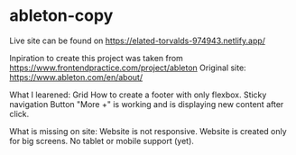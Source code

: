 # ableton-copy
Live site can be found on 
https://elated-torvalds-974943.netlify.app/

Inpiration to create this project was taken from https://www.frontendpractice.com/project/ableton
Original site: https://www.ableton.com/en/about/

What I learened:
Grid
How to create a footer with only flexbox. 
Sticky navigation
Button "More +" is working and is displaying new content after click.

What is missing on site:
Website is not responsive. Website is created only for big screens. No tablet or mobile support (yet).
